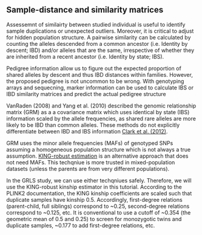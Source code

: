 ## Sample-distance and similarity matrices

Assessemnt of similairty between studied individual is useful to identify sample duplications or unexpected outliers. Moreover, it is critical to adjust for hidden population structure.
A pairwise similarity can be calculated by counting the alleles descended from a common ancestor (i.e. Identity by descent; IBD) and/or alleles that are the same, irrespective of whether they are inherited from a recent ancestor (i.e. Identity by state; IBS).

Pedigree information allow us to figure out the expected proportion of shared alleles by descent and thus IBD distances within families. However, the proposed pedigree is not uncommon to be wrong. With genotyping arrays and sequecning, marker information can be used to calculate IBS or IBD similarity matrices and predict the actual pedigree structure 

VanRaden (2008) and Yang et al. (2010) described the genomic relationship matrix (GRM) as a a covariance matrix which uses identical by state (IBS) information scaled by the allele frequencies, as shared rare alleles are more likely to be IBD than common alleles. These methods do not explicitly differentiate between IBD and IBS information [Clark et al. (2012)](https://rune.une.edu.au/web/handle/1959.11/14477).

GRM uses the minor allele frequencies (MAFs) of genotyped SNPs assuming a homogeneous population structure which is not always a true assumption. [KING-robust estimation](https://www.ncbi.nlm.nih.gov/pubmed/20926424) is an alternative approach that does not need MAFs. This techqniue is more trusted in mixed-population datasets (unless the parents are from very different populations).


In the GRLS study, we can use either techqniues safely. Therefore, we will use the KING-robust kinship estimator in this tutorial.
According to the PLINK2 documentation, the KING kinship coefficients are scaled such that duplicate samples have kinship 0.5. 
Accordingly, first-degree relations (parent-child, full siblings) correspond to ~0.25, second-degree relations correspond to ~0.125, etc. 
It is conventional to use a cutoff of ~0.354 (the geometric mean of 0.5 and 0.25) to screen for monozygotic twins and duplicate samples, ~0.177 to add first-degree relations, etc.
